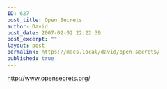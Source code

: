 ```yaml
---
ID: 627
post_title: Open Secrets
author: David
post_date: 2007-02-02 22:22:39
post_excerpt: ""
layout: post
permalink: https://macs.local/david/open-secrets/
published: true
---
```

<a href="http://www.opensecrets.org/">http://www.opensecrets.org/</a>